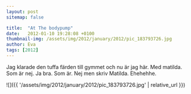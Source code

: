 ```yaml
---
layout: post
sitemap: false

title:  "At The bodypump"
date:   2012-01-10 19:28:08 +0100
thumbnail-img: /assets/img/2012/january/2012/pic_183793726.jpg
author: Eva
tags: [2012]
---
```


Jag klarade den tuffa färden till gymmet och nu är jag här. Med matilda. Som är nej. Ja bra. Som är. Nej men skriv Matilda. Ehehehhe.

![]({{ '/assets/img/2012/january/2012/pic_183793726.jpg'  | relative_url }})

